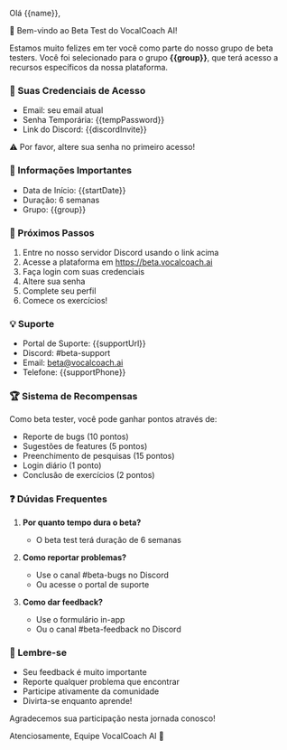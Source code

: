 Olá {{name}},

🎉 Bem-vindo ao Beta Test do VocalCoach AI!

Estamos muito felizes em ter você como parte do nosso grupo de beta testers. Você foi selecionado para o grupo **{{group}}**, que terá acesso a recursos específicos da nossa plataforma.

### 🔑 Suas Credenciais de Acesso

- Email: seu email atual
- Senha Temporária: {{tempPassword}}
- Link do Discord: {{discordInvite}}

⚠️ Por favor, altere sua senha no primeiro acesso!

### 📅 Informações Importantes

- Data de Início: {{startDate}}
- Duração: 6 semanas
- Grupo: {{group}}

### 🎯 Próximos Passos

1. Entre no nosso servidor Discord usando o link acima
2. Acesse a plataforma em https://beta.vocalcoach.ai
3. Faça login com suas credenciais
4. Altere sua senha
5. Complete seu perfil
6. Comece os exercícios!

### 💡 Suporte

- Portal de Suporte: {{supportUrl}}
- Discord: #beta-support
- Email: beta@vocalcoach.ai
- Telefone: {{supportPhone}}

### 🏆 Sistema de Recompensas

Como beta tester, você pode ganhar pontos através de:
- Reporte de bugs (10 pontos)
- Sugestões de features (5 pontos)
- Preenchimento de pesquisas (15 pontos)
- Login diário (1 ponto)
- Conclusão de exercícios (2 pontos)

### ❓ Dúvidas Frequentes

1. **Por quanto tempo dura o beta?**
   - O beta test terá duração de 6 semanas

2. **Como reportar problemas?**
   - Use o canal #beta-bugs no Discord
   - Ou acesse o portal de suporte

3. **Como dar feedback?**
   - Use o formulário in-app
   - Ou o canal #beta-feedback no Discord

### 📝 Lembre-se

- Seu feedback é muito importante
- Reporte qualquer problema que encontrar
- Participe ativamente da comunidade
- Divirta-se enquanto aprende!

Agradecemos sua participação nesta jornada conosco!

Atenciosamente,
Equipe VocalCoach AI 🎵 
